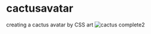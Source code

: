 # cactusavatar
creating a cactus avatar by CSS art
![cactus complete2](https://user-images.githubusercontent.com/94235822/159804268-7354d69c-d0a9-463c-a7d6-3094ece37a70.png)
